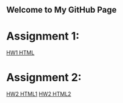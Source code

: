 ## Welcome to My GitHub Page 
# Assignment 1:
[HW1 HTML](ProjectPart1.html)
# Assignment 2:
[HW2 HTML1](ProjectPart2_1.html)
[HW2 HTML2](ProjectPart2_2.html)
